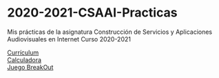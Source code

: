 # 2020-2021-CSAAI-Practicas

Mis prácticas de la asignatura Construcción de Servicios y Aplicaciones Audiovisuales en Internet Curso 2020-2021

[Currículum ](https://nirtika.github.io/2020-2021-CSAAI-Practicas/P1/)<br>
[Calculadora](https://nirtika.github.io/2020-2021-CSAAI-Practicas/P2/)<br>
[Juego BreakOut](https://nirtika.github.io/2020-2021-CSAAI-Practicas/P3/)<br>

